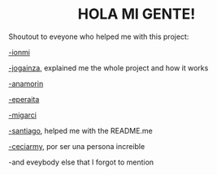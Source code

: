 <html>
 <head>
 </head>
 <body>
  <h1 style="text-align: center;">HOLA MI GENTE!</h1>
  <p>Shoutout to eveyone who helped me with this project:</p>
  <p><a href="https://github.com/Ionmi">-ionmi</a></p>
  <p><a href="https://github.com/f4su">-jogainza</a>, explained me the whole project and how it works</p>
  <p><a href="https://github.com/anderamo">-anamorin</a></p>
  <p><a href="https://github.com/eperaita">-eperaita</a></p> 
  <p><a href="https://github.com/Mirgc">-migarci</a></p>
  <p><a href="https://github.com/Sant-TIG">-santiago</a>, helped me with the README.me</p>
  <p><a href="https://www.instagram.com/ceciarmy/?hl=es">-ceciarmy</a>, por ser una persona increible</p>
  <p>-and eveybody else that I forgot to mention</p>
 </body>
</html>
